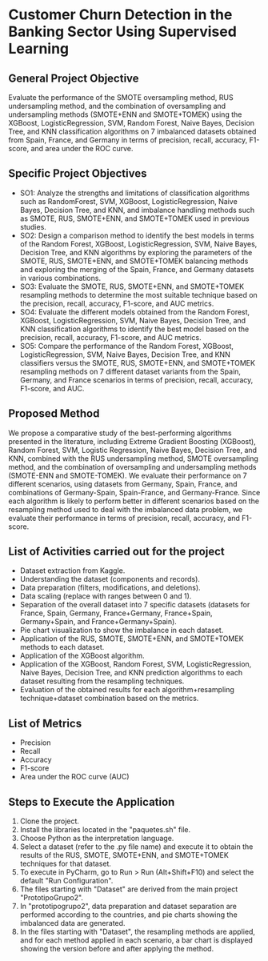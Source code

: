 # Customer Churn Detection in the Banking Sector Using Supervised Learning

## General Project Objective
Evaluate the performance of the SMOTE oversampling method, RUS undersampling method, and the combination of oversampling and undersampling methods (SMOTE+ENN and SMOTE+TOMEK) using the XGBoost, LogisticRegression, SVM, Random Forest, Naive Bayes, Decision Tree, and KNN classification algorithms on 7 imbalanced datasets obtained from Spain, France, and Germany in terms of precision, recall, accuracy, F1-score, and area under the ROC curve.

## Specific Project Objectives
- SO1: Analyze the strengths and limitations of classification algorithms such as RandomForest, SVM, XGBoost, LogisticRegression, Naive Bayes, Decision Tree, and KNN, and imbalance handling methods such as SMOTE, RUS, SMOTE+ENN, and SMOTE+TOMEK used in previous studies.
- SO2: Design a comparison method to identify the best models in terms of the Random Forest, XGBoost, LogisticRegression, SVM, Naive Bayes, Decision Tree, and KNN algorithms by exploring the parameters of the SMOTE, RUS, SMOTE+ENN, and SMOTE+TOMEK balancing methods and exploring the merging of the Spain, France, and Germany datasets in various combinations.
- SO3: Evaluate the SMOTE, RUS, SMOTE+ENN, and SMOTE+TOMEK resampling methods to determine the most suitable technique based on the precision, recall, accuracy, F1-score, and AUC metrics.
- SO4: Evaluate the different models obtained from the Random Forest, XGBoost, LogisticRegression, SVM, Naive Bayes, Decision Tree, and KNN classification algorithms to identify the best model based on the precision, recall, accuracy, F1-score, and AUC metrics.
- SO5: Compare the performance of the Random Forest, XGBoost, LogisticRegression, SVM, Naive Bayes, Decision Tree, and KNN classifiers versus the SMOTE, RUS, SMOTE+ENN, and SMOTE+TOMEK resampling methods on 7 different dataset variants from the Spain, Germany, and France scenarios in terms of precision, recall, accuracy, F1-score, and AUC.

## Proposed Method
We propose a comparative study of the best-performing algorithms presented in the literature, including Extreme Gradient Boosting (XGBoost), Random Forest, SVM, Logistic Regression, Naive Bayes, Decision Tree, and KNN, combined with the RUS undersampling method, SMOTE oversampling method, and the combination of oversampling and undersampling methods (SMOTE-ENN and SMOTE-TOMEK). We evaluate their performance on 7 different scenarios, using datasets from Germany, Spain, France, and combinations of Germany-Spain, Spain-France, and Germany-France. Since each algorithm is likely to perform better in different scenarios based on the resampling method used to deal with the imbalanced data problem, we evaluate their performance in terms of precision, recall, accuracy, and F1-score.

## List of Activities carried out for the project
- Dataset extraction from Kaggle.
- Understanding the dataset (components and records).
- Data preparation (filters, modifications, and deletions).
- Data scaling (replace with ranges between 0 and 1).
- Separation of the overall dataset into 7 specific datasets (datasets for France, Spain, Germany, France+Germany, France+Spain, Germany+Spain, and France+Germany+Spain).
- Pie chart visualization to show the imbalance in each dataset.
- Application of the RUS, SMOTE, SMOTE+ENN, and SMOTE+TOMEK methods to each dataset.
- Application of the XGBoost algorithm.
- Application of the XGBoost, Random Forest, SVM, LogisticRegression, Naive Bayes, Decision Tree, and KNN prediction algorithms to each dataset resulting from the resampling techniques.
- Evaluation of the obtained results for each algorithm+resampling technique+dataset combination based on the metrics.

## List of Metrics
- Precision
- Recall
- Accuracy
- F1-score
- Area under the ROC curve (AUC)

## Steps to Execute the Application
1. Clone the project.
2. Install the libraries located in the "paquetes.sh" file.
3. Choose Python as the interpretation language.
4. Select a dataset (refer to the .py file name) and execute it to obtain the results of the RUS, SMOTE, SMOTE+ENN, and SMOTE+TOMEK techniques for that dataset.
5. To execute in PyCharm, go to Run > Run (Alt+Shift+F10) and select the default "Run Configuration".
6. The files starting with "Dataset" are derived from the main project "PrototipoGrupo2".
7. In "prototipogrupo2", data preparation and dataset separation are performed according to the countries, and pie charts showing the imbalanced data are generated.
8. In the files starting with "Dataset", the resampling methods are applied, and for each method applied in each scenario, a bar chart is displayed showing the version before and after applying the method.
